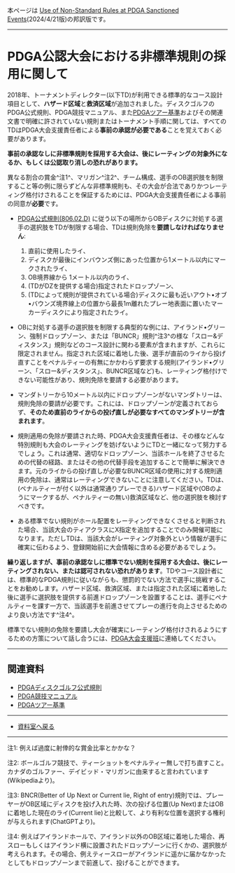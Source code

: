 本ページは
[Use of Non-Standard Rules at PDGA Sanctioned Events](
https://www.pdga.com/pdga-documents/tour-documents/non-standard-rules-pdga-sanctioned-events)(2024/4/21版)の邦訳版です。

---

# PDGA公認大会における非標準規則の採用に関して

2018年、トーナメントディレクター(以下TD)が利用できる標準的なコース設計項目として、**ハザード区域**と**救済区域**が追加されました。ディスクゴルフのPDGA公式規則、PDGA競技マニュアル、また[PDGAツアー基準](/libraries/tourstandards)およびその関連文書で明確に許されていない規則またはトーナメント手順に関しては、すべてのTDはPDGA大会支援責任者による**事前の承認が必要である**ことを覚えておく必要があります。

**事前の承認なしに非標準規則を採用する大会は、後にレーティングの対象外になるか、もしくは公認取り消しの恐れがあります。**

異なる割合の賞金^注1^、マリガン^注2^、チーム構成、選手のOB選択肢を制限すること等の例に限らずどんな非標準規則も、その大会が合法でありかつレーティング格付けされることを保証するためには、PDGA大会支援責任者による事前の同意が**必要**です。

* [PDGA公式規則(806.02.D)](https://jpdga-shizuoka.github.io/rules/80602)
に従う以下の場所からOBディスクに対処する選手の選択肢をTDが制限する場合、TDは規則免除を**要請しなければなりません**:
    1. 直前に使用したライ、
    1. ディスクが最後にインバウンズ側にあった位置から1メートル以内にマークされたライ、
    1. OB境界線から 1メートル以内のライ、
    1. (TDがDZを提供する場合)指定されたドロップゾーン、
    1. (TDによって規則が提供されている場合)ディスクに最も近いアウト•オブ•バウンズ境界線上の位置から最長1m離れたプレー地表面に置いたマーカーディスクにより指定されたライ。

* OBに対処する選手の選択肢を制限する典型的な例には、アイランド•グリーン、強制ドロップゾーン、または「BUNCR」規則^注3^の様な「スロー&ディスタンス」規則などのコース設計に関わる要素が含まれますが、これらに限定されません。指定された区域に着地した後、選手が直前のライから投げ直すことをペナルティーの有無にかかわらず要求する規則(アイランド•グリーン、「スロー&ディスタンス」、BUNCR区域など)も、レーティング格付けできない可能性があり、規則免除を要請する必要があります。

* マンダトリーから10メートル以内にドロップゾーンがないマンダトリーは、規則免除の要請が必要です。これには、ドロップゾーンが定義されておらず、**そのため直前のライからの投げ直しが必要なすべてのマンダトリーが含まれます**。

* 規則適用の免除が要請された時、PDGA大会支援責任者は、その様などんな特別規則も大会のレーティングを妨げないようにTDと一緒になって努力するでしょう。これは通常、適切なドロップゾーン、当該ホールを終了させるための代替の経路、またはその他の代替手段を追加することで簡単に解決できます。元のライからの投げ直しが必要なBUNCR区域の使用に対する規則適用の免除は、通常はレーティングできないことに注意してください。TDは、(ペナルティーが付く以外は通常通りプレーできる)ハザード区域や(OBのようにマークするが、ペナルティーの無い)救済区域など、他の選択肢を検討すべきです。

* ある標準でない規則がホール配置をレーティングできなくさせると判断された場合、当該大会のティアクラスにX指定を追加することでのみ開催可能になります。ただしTDは、当該大会がレーティング対象外という情報が選手に確実に伝わるよう、登録開始前に大会情報に含める必要があるでしょう。

**繰り返しますが、事前の承認なしに標準でない規則を採用する大会は、後にレーティングされない、または認可されない恐れがあります**。TDやコース設計者には、標準的なPDGA規則に従いながらも、懲罰的でない方法で選手に挑戦することをお勧めします。ハザード区域、救済区域、または指定された区域に着地した後に選手に選択肢を提供する前進ドロップゾーンを設置することは、選手にペナルティーを課す一方で、当該選手を前進させてプレーの進行を向上させるためのより良い方法です^注4^。

標準でない規則の免除を要請し大会が確実にレーティング格付けされるようにするための方策について話し合うには、[PDGA大会支援班](https://www.pdga.com/contact/eventsupport)に連絡してください。

---
## 関連資料

* [PDGAディスクゴルフ公式規則](https://jpdga-shizuoka.github.io/rules/)
* [PDGA競技マニュアル](http://www.jpdga.jp/data/2022discgolf_competiton.pdf)
* [PDGAツアー基準](/libraries/tourstandards)

---
* [資料室へ戻る](/libraries/index)

---
注1: 例えば過度に射倖的な賞金比率とかかな？

注2: ボールゴルフ競技で、ティーショットをペナルティー無しで打ち直すこと。カナダのゴルファー、デイビッド・マリガンに由来すると言われています(Wikipediaより)。

注3: BNCR(Better of Up Next or Current lie, Right of entry)規則では、プレーヤーがOB区域にディスクを投げ入れた時、次の投げる位置(Up Next)またはOBに着地した現在のライ(Current lie)と比較して、より有利な位置を選択する権利が与えられます(ChatGPTより)。

注4: 例えばアイランドホールで、アイランド以外のOB区域に着地した場合、再スローもしくはアイランド横に設置されたドロップゾーンに行くかの、選択肢が考えられます。その場合、例えティースローがアイランドに遥かに届かなかったとしてもドロップゾーンまで前進して、投げることができます。